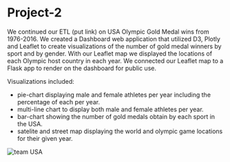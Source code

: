 # Project-2
We continued our ETL (put link) on USA Olympic Gold Medal wins from 1976-2016. We created a Dashboard web application that utilized D3, Plotly and Leaflet to create visualizations of the number of gold medal winners by sport and by gender. With our Leaflet map we displayed the locations of each Olympic host country in each year. We connected our Leaflet map to a Flask app to render on the dashboard for public use. 

Visualizations included:
* pie-chart displaying male and female athletes per year including the percentage of each per year.
* multi-line chart to display both male and female athletes per year.
* bar-chart showing the number of gold medals obtain by each sport in the USA.
* satelite and street map displaying the world and olympic game locations for their given year.


![team USA](https://pbs.twimg.com/profile_images/573245641846988800/p1_68JCY.png)
